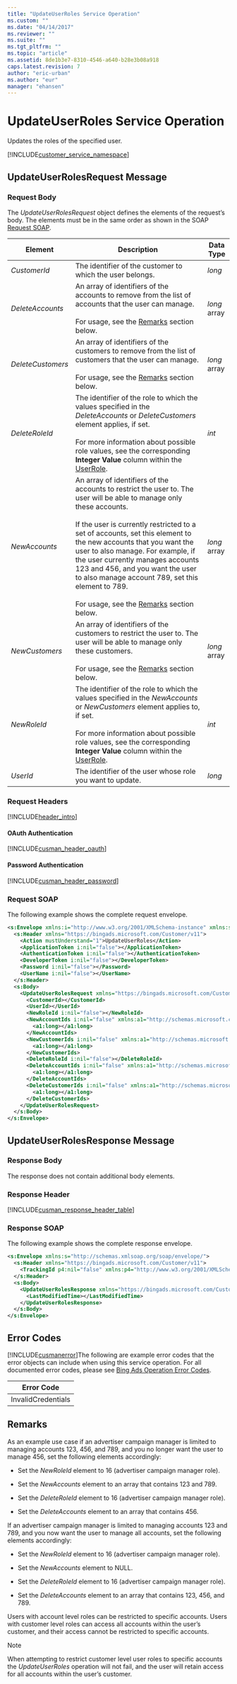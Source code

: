 ```yaml
---
title: "UpdateUserRoles Service Operation"
ms.custom: ""
ms.date: "04/14/2017"
ms.reviewer: ""
ms.suite: ""
ms.tgt_pltfrm: ""
ms.topic: "article"
ms.assetid: 8de1b3e7-8310-4546-a640-b28e3b08a918
caps.latest.revision: 7
author: "eric-urban"
ms.author: "eur"
manager: "ehansen"
---
```

# UpdateUserRoles Service Operation
Updates the roles of the specified user.

[!INCLUDE[customer_service_namespace](../customer-api/includes/customer-service-namespace.md)]

## <a name="request"></a>UpdateUserRolesRequest Message

### Request Body
The *UpdateUserRolesRequest* object defines the elements of the request’s body. The elements must be in the same order as shown in the SOAP [Request SOAP](#request_soap).

|Element|Description|Data Type|
|-----------|---------------|-------------|
|*CustomerId*|The identifier of the customer to which the user belongs.|*long*|
|*DeleteAccounts*|An array of identifiers of the accounts to remove from the list of accounts that the user can manage.<br /><br />For usage, see the [Remarks](#remarks) section below.|*long* array|
|*DeleteCustomers*|An array of identifiers of the customers to remove from the list of customers that the user can manage.<br /><br />For usage, see the [Remarks](#remarks) section below.|*long* array|
|*DeleteRoleId*|The identifier of the role to which the values specified in the *DeleteAccounts* or *DeleteCustomers* element applies, if set.<br /><br />For more information about possible role values, see the corresponding **Integer Value** column within the [UserRole](../customer-api/userrole-value-set.md).|*int*|
|*NewAccounts*|An array of identifiers of the accounts to restrict the user to. The user will be able to manage only these accounts.<br /><br />If the user is currently restricted to a set of accounts, set this element to the new accounts that you want the user to also manage. For example, if the user currently manages accounts 123 and 456, and you want the user to also manage account 789, set this element to 789.<br /><br />For usage, see the [Remarks](#remarks) section below.|*long* array|
|*NewCustomers*|An array of identifiers of the customers to restrict the user to. The user will be able to manage only these customers.<br /><br />For usage, see the [Remarks](#remarks) section below.|*long* array|
|*NewRoleId*|The identifier of the role to which the values specified in the *NewAccounts* or *NewCustomers* element applies to, if set.<br /><br />For more information about possible role values, see the corresponding **Integer Value** column within the [UserRole](../customer-api/userrole-value-set.md).|*int*|
|*UserId*|The identifier of the user whose role you want to update.|*long*|

### Request Headers
[!INCLUDE[header_intro](../customer-api/includes/header-intro.md)]
#### OAuth Authentication
[!INCLUDE[cusman_header_oauth](../customer-api/includes/cusman-header-oauth.md)]
#### Password Authentication
[!INCLUDE[cusman_header_password](../customer-api/includes/cusman-header-password.md)]
### <a name="request_soap"></a>Request SOAP
The following example shows the complete request envelope.

```xml
<s:Envelope xmlns:i="http://www.w3.org/2001/XMLSchema-instance" xmlns:s="http://schemas.xmlsoap.org/soap/envelope/">
  <s:Header xmlns="https://bingads.microsoft.com/Customer/v11">
    <Action mustUnderstand="1">UpdateUserRoles</Action>
    <ApplicationToken i:nil="false"></ApplicationToken>
    <AuthenticationToken i:nil="false"></AuthenticationToken>
    <DeveloperToken i:nil="false"></DeveloperToken>
    <Password i:nil="false"></Password>
    <UserName i:nil="false"></UserName>
  </s:Header>
  <s:Body>
    <UpdateUserRolesRequest xmlns="https://bingads.microsoft.com/Customer/v11">
      <CustomerId></CustomerId>
      <UserId></UserId>
      <NewRoleId i:nil="false"></NewRoleId>
      <NewAccountIds i:nil="false" xmlns:a1="http://schemas.microsoft.com/2003/10/Serialization/Arrays">
        <a1:long></a1:long>
      </NewAccountIds>
      <NewCustomerIds i:nil="false" xmlns:a1="http://schemas.microsoft.com/2003/10/Serialization/Arrays">
        <a1:long></a1:long>
      </NewCustomerIds>
      <DeleteRoleId i:nil="false"></DeleteRoleId>
      <DeleteAccountIds i:nil="false" xmlns:a1="http://schemas.microsoft.com/2003/10/Serialization/Arrays">
        <a1:long></a1:long>
      </DeleteAccountIds>
      <DeleteCustomerIds i:nil="false" xmlns:a1="http://schemas.microsoft.com/2003/10/Serialization/Arrays">
        <a1:long></a1:long>
      </DeleteCustomerIds>
    </UpdateUserRolesRequest>
  </s:Body>
</s:Envelope>
```

## <a name="response"></a>UpdateUserRolesResponse Message

### <a name="Body_Elements"></a>Response Body
The response does not contain additional body elements.

### <a name="Header_Elements"></a>Response Header
[!INCLUDE[cusman_response_header_table](../customer-api/includes/cusman-response-header-table.md)]
### Response SOAP
The following example shows the complete response envelope.

```xml
<s:Envelope xmlns:s="http://schemas.xmlsoap.org/soap/envelope/">
  <s:Header xmlns="https://bingads.microsoft.com/Customer/v11">
    <TrackingId p4:nil="false" xmlns:p4="http://www.w3.org/2001/XMLSchema-instance"></TrackingId>
  </s:Header>
  <s:Body>
    <UpdateUserRolesResponse xmlns="https://bingads.microsoft.com/Customer/v11">
      <LastModifiedTime></LastModifiedTime>
    </UpdateUserRolesResponse>
  </s:Body>
</s:Envelope>
```

## <a name="errors"></a>Error Codes
[!INCLUDE[cusmanerror](../customer-api/includes/cusmanerror.md)]The following are example  error codes that the error objects can include when using this service operation. For all documented error codes, please see [Bing Ads Operation Error Codes](http://go.microsoft.com/fwlink/?LinkId=511884).

|Error Code|
|--------------|
|InvalidCredentials|

## <a name="remarks"></a>Remarks
As an example use case if an advertiser campaign manager is limited to managing accounts 123, 456, and 789, and you no longer want the user to manage 456, set the following elements accordingly:

-   Set the *NewRoleId* element to 16 (advertiser campaign manager role).

-   Set the *NewAccounts* element to an array that contains 123 and 789.

-   Set the *DeleteRoleId* element to 16 (advertiser campaign manager role).

-   Set the *DeleteAccounts* element to an array that contains 456.

If an advertiser campaign manager is limited to managing accounts 123 and 789, and you now want the user to manage all accounts, set the following elements accordingly:

-   Set the *NewRoleId* element to 16 (advertiser campaign manager role).

-   Set the *NewAccounts* element to NULL.

-   Set the *DeleteRoleId* element to 16 (advertiser campaign manager role).

-   Set the *DeleteAccounts* element to an array that contains 123, 456, and 789.

Users with account level roles can be restricted to specific accounts. Users with customer level roles can access all accounts within the user’s customer, and their access cannot be restricted to specific accounts.

> [!NOTE]
> When attempting to restrict customer level user roles to specific accounts the *UpdateUserRoles* operation will not fail, and the user will retain access for all accounts within the user’s customer.

